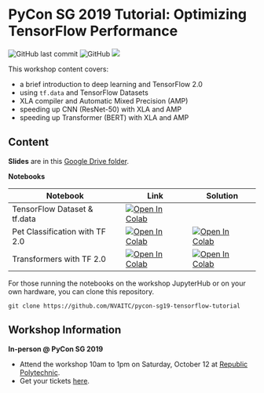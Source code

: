 # PyCon SG 2019 Tutorial: Optimizing TensorFlow Performance

![GitHub last commit](https://img.shields.io/github/last-commit/NVAITC/pycon-sg19-tensorflow-tutorial.svg) ![GitHub](https://img.shields.io/github/license/NVAITC/pycon-sg19-tensorflow-tutorial.svg) ![](https://img.shields.io/github/repo-size/NVAITC/pycon-sg19-tensorflow-tutorial.svg)

This workshop content covers:

* a brief introduction to deep learning and TensorFlow 2.0
* using `tf.data` and TensorFlow Datasets
* XLA compiler and Automatic Mixed Precision (AMP)
* speeding up CNN (ResNet-50) with XLA and AMP
* speeding up Transformer (BERT) with XLA and AMP

## Content

**Slides** are in this [Google Drive folder](https://drive.google.com/open?id=1RR0UhnvJ3PHL4sGRe2du4_w66Kg9KNVr).

**Notebooks**

| Notebook                       | Link | Solution |
| ------------------------------ | ---- | -------- |
| TensorFlow Dataset & tf.data   | [![Open In Colab](https://colab.research.google.com/assets/colab-badge.svg)](https://colab.research.google.com/github/NVAITC/pycon-sg19-tensorflow-tutorial/blob/master/tf_dataset_demo.ipynb) |          |
| Pet Classification with TF 2.0 | [![Open In Colab](https://colab.research.google.com/assets/colab-badge.svg)](https://colab.research.google.com/github/NVAITC/pycon-sg19-tensorflow-tutorial/blob/master/tf_pet_base.ipynb) | [![Open In Colab](https://colab.research.google.com/assets/colab-badge.svg)](https://colab.research.google.com/github/NVAITC/pycon-sg19-tensorflow-tutorial/blob/master/solutions/tf_pet_solution.ipynb) |
| Transformers with TF 2.0       | [![Open In Colab](https://colab.research.google.com/assets/colab-badge.svg)](https://colab.research.google.com/github/NVAITC/pycon-sg19-tensorflow-tutorial/blob/master/tf_transformer_base.ipynb) | [![Open In Colab](https://colab.research.google.com/assets/colab-badge.svg)](https://colab.research.google.com/github/NVAITC/pycon-sg19-tensorflow-tutorial/blob/master/solutions/tf_transformer_solution.ipynb) |

For those running the notebooks on the workshop JupyterHub or on your own hardware, you can clone this repository.

```shell
git clone https://github.com/NVAITC/pycon-sg19-tensorflow-tutorial
```

## Workshop Information

**In-person @ PyCon SG 2019**

 * Attend the workshop 10am to 1pm on Saturday, October 12 at [Republic Polytechnic](https://pycon.sg/venue/).
 * Get your tickets [here](https://www.eventnook.com/event/pyconsingapore2019/).
